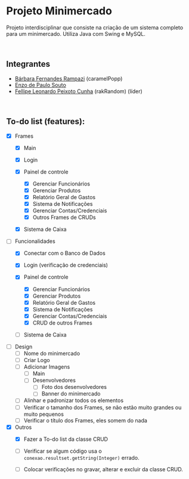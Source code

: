 # Projeto Minimercado

Projeto interdisciplinar que consiste na criação de um sistema completo para um minimercado. 
Utiliza Java com Swing e MySQL.

<br />

## Integrantes
- [Bárbara Fernandes Rampazi](https://github.com/caramelPopp) (caramelPopp)
- [Enzo de Paulo Souto](https://github.com/EnzoSouto01)
- [Fellipe Leonardo Peixoto Cunha](https://github.com/rakRandom) (rakRandom) (líder)

<br />

## To-do list (features):
- [x] Frames
    - [x] Main

    - [x] Login

    - [x] Painel de controle
        - [x] Gerenciar Funcionários
        - [x] Gerenciar Produtos
        - [x] Relatório Geral de Gastos
        - [x] Sistema de Notificações
        - [x] Gerenciar Contas/Credenciais
        - [x] Outros Frames de CRUDs
    
    - [X] Sistema de Caixa


- [ ] Funcionalidades
    - [x] Conectar com o Banco de Dados

    - [x] Login (verificação de credenciais)

    - [x] Painel de controle
        - [x] Gerenciar Funcionários
        - [x] Gerenciar Produtos
        - [x] Relatório Geral de Gastos
        - [x] Sistema de Notificações
        - [x] Gerenciar Contas/Credenciais
        - [x] CRUD de outros Frames

    - [ ] Sistema de Caixa

- [ ] Design
    - [ ] Nome do minimercado
    - [ ] Criar Logo
    - [ ] Adicionar Imagens
        - [ ] Main
        - [ ] Desenvolvedores
            - [ ] Foto dos desenvolvedores
            - [ ] Banner do minimercado
    - [ ] Alinhar e padronizar todos os elementos
    - [ ] Verificar o tamanho dos Frames, se não estão muito grandes ou muito pequenos
    - [ ] Verificar o título dos Frames, eles somem do nada

- [x] Outros
    - [x] Fazer a To-do list da classe CRUD
    - [ ] Verificar se algum código usa o `conexao.resultset.getString(Integer)` errado.
    - [ ] Colocar verificações no gravar, alterar e excluir da classe CRUD.

